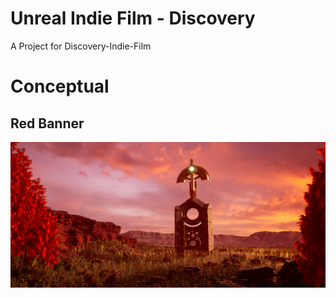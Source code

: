 # Unreal Indie Film - Discovery

A Project for Discovery-Indie-Film

# Conceptual

## Red Banner
![](https://github.com/aaronmack/demo-unreal-indie/blob/master/Screenshots/HighresScreenshot00001.png?raw=true)